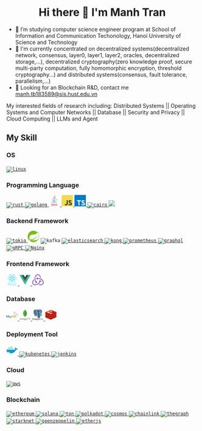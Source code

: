 <h1 align="center" >Hi there 👋 I'm Manh Tran </h1>

- 🔭 I’m studying computer science engineer program at School of Information and Communication Techonology, Hanoi University of Science and Technology
- 🌱 I'm currently concentrated on decentralized systems(decentralized network, consensus, layer0, layer1, layer2, oracles, decentralized storage,...), decentralized cryptography(zero knowledge proof, secure multi-party computation, fully homomorphic encryption, threshold cryptography...) and distributed systems(consensus, fault tolerance, parallelism,...)
- 👯 Looking for an Blockchain R&D, contact me manh.tb183589@sis.hust.edu.vn

My interested fields of research including: Distributed Systems || Operating Systems and Computer Networks || Database || Security and Privacy || Cloud Computing || LLMs and Agent
## My Skill
### OS
<a href="https://www.linux.org/" target="_blank">
    <code><img height="30" src="https://e7.pngegg.com/pngimages/250/100/png-clipart-linux-linux-thumbnail.png" alt="linux"></code>
</a>

### Programming Language
<a href="https://doc.rust-lang.org/book/" target="_blank">
    <code><img height="30" src="https://upload.wikimedia.org/wikipedia/commons/thumb/d/d5/Rust_programming_language_black_logo.svg/640px-Rust_programming_language_black_logo.svg.png" alt="rust"></code>
</a>

<a href="https://go.dev/" target="_blank">
    <code><img height="30" src="https://cdn.worldvectorlogo.com/logos/gopher.svg" alt="golang"></code>
</a>

<a href="https://www.java.com" target="_blank">
    <code><img height="30" src="https://github.com/devicons/devicon/blob/master/icons/java/java-original-wordmark.svg" alt="java"></code>
</a>

<a href="https://developer.mozilla.org/en-US/docs/Web/JavaScript" target="_blank">
    <code><img height="30" src="https://github.com/devicons/devicon/blob/master/icons/javascript/javascript-original.svg" alt="javascript"></code>
</a>

<a href="https://www.typescriptlang.org/" target="_blank">
    <code><img height="30" src="https://raw.githubusercontent.com/github/explore/master/topics/typescript/typescript.png"></code>
</a>

<a href="https://www.cairo-lang.org/docs/" target="_blank">
    <code><img height="30" src="https://starkware.co/wp-content/uploads/2021/05/logoicon.svg" alt="cairo"></code>
</a>

<a href="https://docs.soliditylang.org/en/v0.8.20/" target="_blank">
    <code><img height="30" src="https://upload.wikimedia.org/wikipedia/commons/thumb/9/98/Solidity_logo.svg/1200px-Solidity_logo.svg.png"></code>
</a>


### Backend Framework
<a href="https://tokio.rs/" target="_blank">
    <code><img height="30" src="https://upload.wikimedia.org/wikipedia/commons/thumb/6/60/Tokio_logo.svg/800px-Tokio_logo.svg.png" alt="tokio"></code>
</a
<a href="https://spring.io/projects/spring-boot" target="_blank">
    <code><img height="30" src="https://github.com/devicons/devicon/blob/master/icons/spring/spring-original.svg" alt="spring"></code>
</a

<a href="https://kafka.apache.org/" target="_blank">
    <code><img height="30" src="https://upload.wikimedia.org/wikipedia/commons/0/01/Apache_Kafka_logo.svg" alt="kafka"></code>
</a>

<a href="https://www.elastic.co/es/" target="_blank">
    <code><img height="30" src="https://burnhamforensics.files.wordpress.com/2019/03/elk-2.png?w=685" alt="elasticsearch"></code>
</a>


<a href="https://docs.konghq.com/gateway/latest/" target="_blank">
    <code><img height="30" src="https://seeklogo.com/images/K/kong-logo-30290787E5-seeklogo.com.png" alt="kong"></code>
</a>

<a href="https://prometheus.io/" target="_blank">
    <code><img height="30" src="https://www.mytinydc.com/images/blog/blog-prometheus+grafana.png" alt="prometheus"></code>
</a>

<a href="https://graphql.org/" target="_blank">
    <code><img height="30" src="https://upload.wikimedia.org/wikipedia/commons/thumb/1/17/GraphQL_Logo.svg/1200px-GraphQL_Logo.svg.png" alt="graphql"></code>
</a>

<a href="https://grpc.io/" target="_blank">
    <code><img height="30" src="https://grpc.io/img/logos/grpc-icon-color.png" alt="gRPC"></code>
</a>

<a href="https://www.nginx.com/" target="_blank">
    <code><img height="30" src="https://seeklogo.com/images/N/nginx-logo-FF65602A76-seeklogo.com.png" alt="Nginx"></code>
</a>


### Frontend Framework
<a href="https://reactjs.org/" target="_blank">
    <code><img height="30" src="https://github.com/devicons/devicon/blob/master/icons/react/react-original-wordmark.svg" alt="reactjs"></code>
</a>

<a href="https://vuejs.org/" target="_blank">
    <code><img height="30" src="https://github.com/devicons/devicon/blob/master/icons/vuejs/vuejs-original.svg" alt="vuejs"></code>
</a>

<a href="https://react-redux.js.org/" target="_blank">
    <code><img height="30" src="https://github.com/devicons/devicon/blob/master/icons/redux/redux-original.svg" alt="redux"></code>
</a>

### Database

<a href="https://www.mysql.com/" target="_blank">
    <code><img height="30" src="https://github.com/devicons/devicon/blob/master/icons/mysql/mysql-original-wordmark.svg" alt="mysql"></code>
</a>

<a href="https://www.mongodb.com/" target="_blank">
    <code><img height="30" src="https://github.com/devicons/devicon/blob/master/icons/mongodb/mongodb-original-wordmark.svg" alt="mongodb"></code>
</a>

<a href="https://www.postgresql.org/" target="_blank">
    <code><img height="30" src="https://github.com/devicons/devicon/blob/master/icons/postgresql/postgresql-original-wordmark.svg" alt="postgresql"></code>
</a>

<a href="https://redis.io/" target="_blank">
    <code><img height="30" src="https://github.com/devicons/devicon/blob/master/icons/redis/redis-original.svg" alt="redis"></code>
</a>

### Deployment Tool
<a href="https://www.docker.com/" target="_blank">
    <code><img height="30" src="https://github.com/devicons/devicon/blob/master/icons/docker/docker-plain.svg" alt="docker"></code>
</a>

<a href="https://kubernetes.io/" target="_blank">
    <code><img height="30" src="https://encrypted-tbn0.gstatic.com/images?q=tbn:ANd9GcRPKA-U9m5BxYQDF1O7atMfj9EMMXEoGu4t0Q&s" alt="kubenetes"></code>
</a>

<a href="https://www.jenkins.io/" target="_blank">
    <code><img height="30" src="https://upload.wikimedia.org/wikipedia/commons/thumb/e/e9/Jenkins_logo.svg/1200px-Jenkins_logo.svg.png" alt="jenkins"></code>
</a>

### Cloud
<a href="https://aws.amazon.com" target="_blank">
    <code><img height="30" src="https://img.icons8.com/color/256/amazon-web-services.png" alt="aws"></code>
</a>

### Blockchain
<a href="https://ethereum.org/vi/" target="_blank">
    <code><img height="30" src="https://upload.wikimedia.org/wikipedia/commons/thumb/0/05/Ethereum_logo_2014.svg/1257px-Ethereum_logo_2014.svg.png" alt="ethereum"></code>
</a>

<a href="https://solana.com/vi" target="_blank">
    <code><img height="30" src="https://cryptologos.cc/logos/solana-sol-logo.png" alt="solana"></code>
</a>

<a href="https://ton.org/" target="_blank">
    <code><img height="30" src="https://cryptologos.cc/logos/toncoin-ton-logo.png" alt="ton"></code>
</a>


<a href="https://www.polkadot.network/" target="_blank">
    <code><img height="30" src="https://cryptologos.cc/logos/polkadot-new-dot-logo.png" alt="polkadot"></code>
</a>

<a href="https://cosmos.network/" target="_blank">
    <code><img height="30" src="https://cryptologos.cc/logos/cosmos-atom-logo.png" alt="cosmos"></code>
</a>

<a href="https://chain.link/" target="_blank">
    <code><img height="30" src="https://cryptologos.cc/logos/chainlink-link-logo.png" alt="chainlink"></code>
</a>

<a href="https://thegraph.com/" target="_blank">
    <code><img height="30" src="https://chainstack.com/wp-content/uploads/2020/06/graph-logo.png" alt="thegraph"></code>
</a>

<a href="https://www.starknet.io/en" target="_blank">
    <code><img height="30" src="https://cryptologos.cc/logos/starknet-token-strk-logo.png" alt="starknet"></code>
</a>

<a href="https://www.openzeppelin.com/" target="_blank">
    <code><img height="30" src="https://blog.mexc.com/wp-content/uploads/2023/01/OpenZeppelin.png" alt="openzeppelin"></code>
</a>

<a href="https://docs.ethers.org/v5/" target="_blank">
    <code><img height="30" src="https://res.cloudinary.com/divzjiip8/image/upload/v1624392472/logos/ethers_blue.png" alt="etherjs"></code>
</a>

